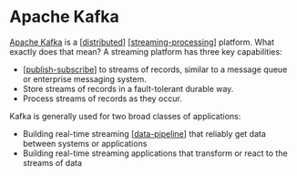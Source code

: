 # Apache Kafka

[Apache Kafka](https://kafka.apache.org/) is a [[distributed]] [[streaming-processing]] platform. What exactly does that mean?
A streaming platform has three key capabilities:

- [[publish-subscribe]] to streams of records, similar to a message queue or enterprise messaging system.
- Store streams of records in a fault-tolerant durable way.
- Process streams of records as they occur.

Kafka is generally used for two broad classes of applications:

- Building real-time streaming [[data-pipeline]] that reliably get data between systems or applications
- Building real-time streaming applications that transform or react to the streams of data

[//begin]: # "Autogenerated link references for markdown compatibility"
[distributed]: ../cloud-computing/distributed "Distributed Systems"
[streaming-processing]: streaming-processing "Streaming Processing"
[publish-subscribe]: ../software-architecture/publish-subscribe "Publish - Subscribe (PubSub)"
[data-pipeline]: data-pipeline "Data Pipeline"
[//end]: # "Autogenerated link references"
